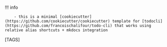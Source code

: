 
!!! info

        - this is a minimal [cookiecutter](https://github.com/cookiecutter/cookiecutter) template for [todocli](https://github.com/francoischalifour/todo-cli) that works using relative alias shortcuts + mkdocs integration

[TAGS]
